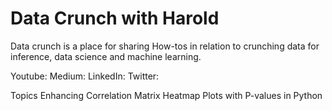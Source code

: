 # Data Crunch with Harold
Data crunch is a place for sharing How-tos in relation to crunching data for inference, data science and machine learning.

Youtube:
Medium:
LinkedIn:
Twitter:

Topics
Enhancing Correlation Matrix Heatmap Plots with P-values in Python
